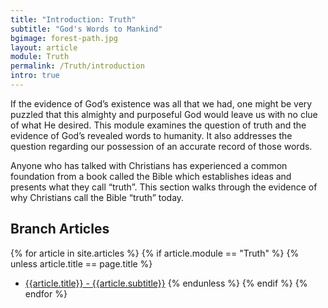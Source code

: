 ```yaml
---
title: "Introduction: Truth"
subtitle: "God's Words to Mankind"
bgimage: forest-path.jpg
layout: article
module: Truth
permalink: /Truth/introduction
intro: true
---
```


If the evidence of God’s existence was all that we had, one might be very puzzled that this almighty and purposeful God would leave us with no clue of what He desired. This module examines the question of truth and the evidence of God’s revealed words to humanity. It also addresses the question regarding our possession of an accurate record of those words.
 
Anyone who has talked with Christians has experienced a common foundation from a book called the Bible which establishes ideas and presents what they call “truth”. This section walks through the evidence of why Christians call the Bible “truth” today.

## Branch Articles
{% for article in site.articles %}
{% if article.module == "Truth" %}
{% unless article.title == page.title %}
- [{{article.title}} - {{article.subtitle}}]({{site.baseurl}}{{article.permalink}})
{% endunless %}
{% endif %}
{% endfor %}